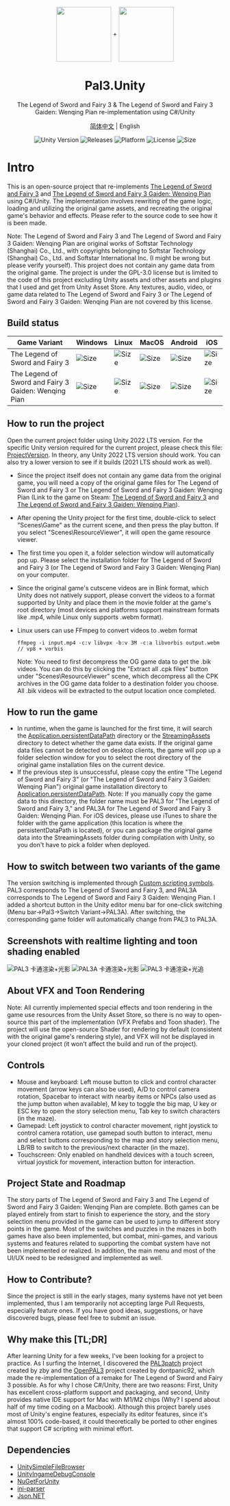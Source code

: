 <p align="center">
  <img width="128" align="center" src="Assets/Resources/UI/game-icon-PAL3.png">
  +
  <img width="128" align="center" src="Assets/Resources/UI/game-icon-PAL3A.png">
</p>
<h1 align="center">
  Pal3.Unity
</h1>
<p align="center">
  The Legend of Sword and Fairy 3 & The Legend of Sword and Fairy 3 Gaiden: Wenqing Pian re-implementation using C#/Unity
</p>
<p align="center">
  <a href="README.md">简体中文</a> | English
</p>
<p align="center">
  <a style="text-decoration:none">
    <img src="https://img.shields.io/badge/unity-2022.3 LTS-blue?style=flat-square" alt="Unity Version" />
  </a>
  <a style="text-decoration:none" href="https://github.com/0x7c13/Pal3.Unity/releases">
    <img src="https://img.shields.io/github/v/release/0x7c13/Pal3.Unity.svg?label=alpha&style=flat-square&color=yellow" alt="Releases" />
  </a>
  <a style="text-decoration:none">
    <img src="https://img.shields.io/badge/platform-Linux%20%7C%20Win%20%7C%20Mac%20%7C%20iOS%20%7C%20Android-orange?style=flat-square" alt="Platform" />
  </a>
  <a style="text-decoration:none">
    <img src="https://img.shields.io/badge/license-GPL--3.0-green?style=flat-square" alt="License" />
  </a>
  <a style="text-decoration:none">
    <img src="https://img.shields.io/github/repo-size/jasonstein/pal3.unity?style=flat-square" alt="Size" />
  </a>
</p>

# Intro
This is an open-source project that re-implements [The Legend of Sword and Fairy 3](https://en.wikipedia.org/wiki/Chinese_Paladin_3) and [The Legend of Sword and Fairy 3 Gaiden: Wenqing Pian](https://en.wikipedia.org/wiki/Chinese_Paladin_3_Gaiden:_Wenqing_Pian) using C#/Unity. The implementation involves rewriting of the game logic, loading and utilizing the original game assets, and recreating the original game's behavior and effects. Please refer to the source code to see how it is been made.

Note: The Legend of Sword and Fairy 3 and The Legend of Sword and Fairy 3 Gaiden: Wenqing Pian are original works of Softstar Technology (Shanghai) Co., Ltd., with copyrights belonging to Softstar Technology (Shanghai) Co., Ltd. and Softstar International Inc. (I might be wrong but please verify yourself). This project does not contain any game data from the original game. The project is under the GPL-3.0 license but is limited to the code of this project excluding Unity assets and other assets and plugins that I used and get from Unity Asset Store. Any textures, audio, video, or game data related to The Legend of Sword and Fairy 3 or The Legend of Sword and Fairy 3 Gaiden: Wenqing Pian are not covered by this license.

## Build status
| Game Variant            | Windows | Linux | MacOS | Android | iOS |
|-------------------------|---------|-------|-------|---------|-----|
| The Legend of Sword and Fairy 3  | <a style="text-decoration:none" href="https://github.com/0x7c13/Pal3.Unity/actions/workflows/build-pal3-mono-windows.yml"><img src="https://img.shields.io/github/actions/workflow/status/0x7c13/Pal3.Unity/build-pal3-mono-windows.yml" alt="Size" /></a> | <a style="text-decoration:none" href="https://github.com/0x7c13/Pal3.Unity/actions/workflows/build-pal3-mono-linux.yml"><img src="https://img.shields.io/github/actions/workflow/status/0x7c13/Pal3.Unity/build-pal3-mono-linux.yml" alt="Size" /></a> | <a style="text-decoration:none" href="https://github.com/0x7c13/Pal3.Unity/actions/workflows/build-pal3-mono-macos.yml"><img src="https://img.shields.io/github/actions/workflow/status/0x7c13/Pal3.Unity/build-pal3-mono-macos.yml" alt="Size" /></a> | <a style="text-decoration:none" href="https://github.com/0x7c13/Pal3.Unity/actions/workflows/build-pal3-mono-android.yml"><img src="https://img.shields.io/github/actions/workflow/status/0x7c13/Pal3.Unity/build-pal3-mono-android.yml" alt="Size" /></a> | <a style="text-decoration:none" href="https://github.com/0x7c13/Pal3.Unity/actions/workflows/build-pal3-mono-ios.yml"><img src="https://img.shields.io/github/actions/workflow/status/0x7c13/Pal3.Unity/build-pal3-mono-ios.yml" alt="Size" /></a> |
| The Legend of Sword and Fairy 3 Gaiden: Wenqing Pian | <a style="text-decoration:none" href="https://github.com/0x7c13/Pal3.Unity/actions/workflows/build-pal3a-mono-windows.yml"><img src="https://img.shields.io/github/actions/workflow/status/0x7c13/Pal3.Unity/build-pal3a-mono-windows.yml" alt="Size" /></a> | <a style="text-decoration:none" href="https://github.com/0x7c13/Pal3.Unity/actions/workflows/build-pal3a-mono-linux.yml"><img src="https://img.shields.io/github/actions/workflow/status/0x7c13/Pal3.Unity/build-pal3a-mono-linux.yml" alt="Size" /></a> | <a style="text-decoration:none" href="https://github.com/0x7c13/Pal3.Unity/actions/workflows/build-pal3a-mono-macos.yml"><img src="https://img.shields.io/github/actions/workflow/status/0x7c13/Pal3.Unity/build-pal3a-mono-macos.yml" alt="Size" /></a> | <a style="text-decoration:none" href="https://github.com/0x7c13/Pal3.Unity/actions/workflows/build-pal3a-mono-android.yml"><img src="https://img.shields.io/github/actions/workflow/status/0x7c13/Pal3.Unity/build-pal3a-mono-android.yml" alt="Size" /></a> | <a style="text-decoration:none" href="https://github.com/0x7c13/Pal3.Unity/actions/workflows/build-pal3a-mono-ios.yml"><img src="https://img.shields.io/github/actions/workflow/status/0x7c13/Pal3.Unity/build-pal3a-mono-ios.yml" alt="Size" /></a> |

## How to run the project
Open the current project folder using Unity 2022 LTS version. For the specific Unity version required for the current project, please check this file:  [ProjectVersion](https://github.com/0x7c13/Pal3.Unity/blob/main/ProjectSettings/ProjectVersion.txt). In theory, any Unity 2022 LTS version should work. You can also try a lower version to see if it builds (2021 LTS should work as well).
  - Since the project itself does not contain any game data from the original game, you will need a copy of the original game files for The Legend of Sword and Fairy 3 or The Legend of Sword and Fairy 3 Gaiden: Wenqing Pian (Link to the game on Steam: [The Legend of Sword and Fairy 3](https://store.steampowered.com/app/1536070) and [The Legend of Sword and Fairy 3 Gaiden: Wenqing Pian](https://store.steampowered.com/app/1536080)).

  - After opening the Unity project for the first time, double-click to select "Scenes\Game" as the current scene, and then press the play button. If you select "Scenes\ResourceViewer", it will open the game resource viewer.
  - The first time you open it, a folder selection window will automatically pop up. Please select the installation folder for The Legend of Sword and Fairy 3 (or The Legend of Sword and Fairy 3 Gaiden: Wenqing Pian) on your computer.
  - Since the original game's cutscene videos are in Bink format, which Unity does not natively support, please convert the videos to a format supported by Unity and place them in the movie folder at the game's root directory (most devices and platforms support mainstream formats like .mp4, while Linux only supports .webm format).
  - Linux users can use FFmpeg to convert videos to .webm format
    ```
    ffmpeg -i input.mp4 -c:v libvpx -b:v 3M -c:a libvorbis output.webm  // vp8 + vorbis
    ```
    Note: You need to first decompress the OG game data to get the .bik videos. You can do this by clicking the "Extract all .cpk files" button under "Scenes\ResourceViewer" scene, which decompress all the CPK archives in the OG game data folder to a destination folder you choose. All .bik videos will be extracted to the output location once completed.

## How to run the game
  - In runtime, when the game is launched for the first time, it will search the [Application.persistentDataPath](https://docs.unity3d.com/2022.3/Documentation/ScriptReference/Application-persistentDataPath.html) directory or the [StreamingAssets](https://docs.unity3d.com/2022.3/Documentation/Manual/StreamingAssets.html) directory to detect whether the game data exists. If the original game data files cannot be detected on desktop clients, the game will pop up a folder selection window for you to select the root directory of the original game installation files on the current device.
  - If the previous step is unsuccessful, please copy the entire "The Legend of Sword and Fairy 3" (or "The Legend of Sword and Fairy 3 Gaiden: Wenqing Pian") original game installation directory to [Application.persistentDataPath](https://docs.unity3d.com/2022.3/Documentation/ScriptReference/Application-persistentDataPath.html). Note: If you manually copy the game data to this directory, the folder name must be PAL3 for "The Legend of Sword and Fairy 3," and PAL3A for The Legend of Sword and Fairy 3 Gaiden: Wenqing Pian. For iOS devices, please use iTunes to share the folder with the game application (this location is where the persistentDataPath is located), or you can package the original game data into the StreamingAssets folder during compilation with Unity, so you don't have to pick a folder when deployed.

## How to switch between two variants of the game
The version switching is implemented through [Custom scripting symbols](https://docs.unity3d.com/2022.3/Documentation/Manual/CustomScriptingSymbols.html). PAL3 corresponds to The Legend of Sword and Fairy 3, and PAL3A corresponds to The Legend of Sword and Fairy 3 Gaiden: Wenqing Pian. I added a shortcut button in the Unity editor menu bar for one-click switching (Menu bar->Pal3->Switch Variant->PAL3A). After switching, the corresponding game folder will automatically change from PAL3 to PAL3A.

## Screenshots with realtime lighting and toon shading enabled
![PAL3 卡通渲染+光影](Screenshots/PAL3_ToonShading_Lighting.png?raw=true)
![PAL3A 卡通渲染+光影](Screenshots/PAL3A_ToonShading_Lighting.png?raw=true)
![PAL3 卡通渲染+光追](Screenshots/PAL3_ToonShading_RayTracing.png?raw=true)

## About VFX and Toon Rendering
Note: All currently implemented special effects and toon rendering in the game use resources from the Unity Asset Store, so there is no way to open-source this part of the implementation (VFX Prefabs and Toon shader). The project will use the open-source Shader for rendering by default (consistent with the original game's rendering style), and VFX will not be displayed in your cloned project (it won't affect the build and run of the project).

## Controls
  - Mouse and keyboard: Left mouse button to click and control character movement (arrow keys can also be used), A/D to control camera rotation, Spacebar to interact with nearby items or NPCs (also used as the jump button when available), M key to toggle the big map, U key or ESC key to open the story selection menu, Tab key to switch characters (in the maze).
  - Gamepad: Left joystick to control character movement, right joystick to control camera rotation, use gamepad south button to interact, menu and select buttons corresponding to the map and story selection menu, LB/RB to switch to the previous/next character (in the maze).
  - Touchscreen: Only enabled on handheld devices with a touch screen, virtual joystick for movement, interaction button for interaction.

## Project State and Roadmap
The story parts of The Legend of Sword and Fairy 3 and The Legend of Sword and Fairy 3 Gaiden: Wenqing Pian are complete. Both games can be played entirely from start to finish to experience the story, and the story selection menu provided in the game can be used to jump to different story points in the game. Most of the switches and puzzles in the mazes in both games have also been implemented, but combat, mini-games, and various systems and features related to supporting the combat system have not been implemented or realized. In addition, the main menu and most of the UI/UX need to be redesigned and implemented as well.

## How to Contribute?
Since the project is still in the early stages, many systems have not yet been implemented, thus I am temporarily not accepting large Pull Requests, especially feature ones. If you have good ideas, suggestions, or have discovered bugs, please feel free to submit an issue.

## Why make this [TL;DR]
After learning Unity for a few weeks, I've been looking for a project to practice. As I surfing the Internet, I discovered the [PAL3patch](https://github.com/zhangboyang/PAL3patch) project created by zby and the [OpenPAL3](https://github.com/dontpanic92/OpenPAL3) project created by dontpanic92, which made the re-implementation of a remake for The Legend of Sword and Fairy 3 possible. As for why I chose C#/Unity, there are two reasons: First, Unity has excellent cross-platform support and packaging, and second, Unity provides native IDE support for Mac with M1/M2 chips (Why? I spend about half of my time coding on a Macbook). Although this project barely uses most of Unity's engine features, especially its editor features, since it's almost 100% code-based, it could theoretically be ported to other engines that support C# scripting with minimal effort.

## Dependencies
  - [UnitySimpleFileBrowser](https://github.com/yasirkula/UnitySimpleFileBrowser)
  - [UnityIngameDebugConsole](https://github.com/yasirkula/UnityIngameDebugConsole)
  - [NuGetForUnity](https://github.com/GlitchEnzo/NuGetForUnity)
  - [ini-parser](https://github.com/rickyah/ini-parser)
  - [Json.NET](https://www.newtonsoft.com/json)


